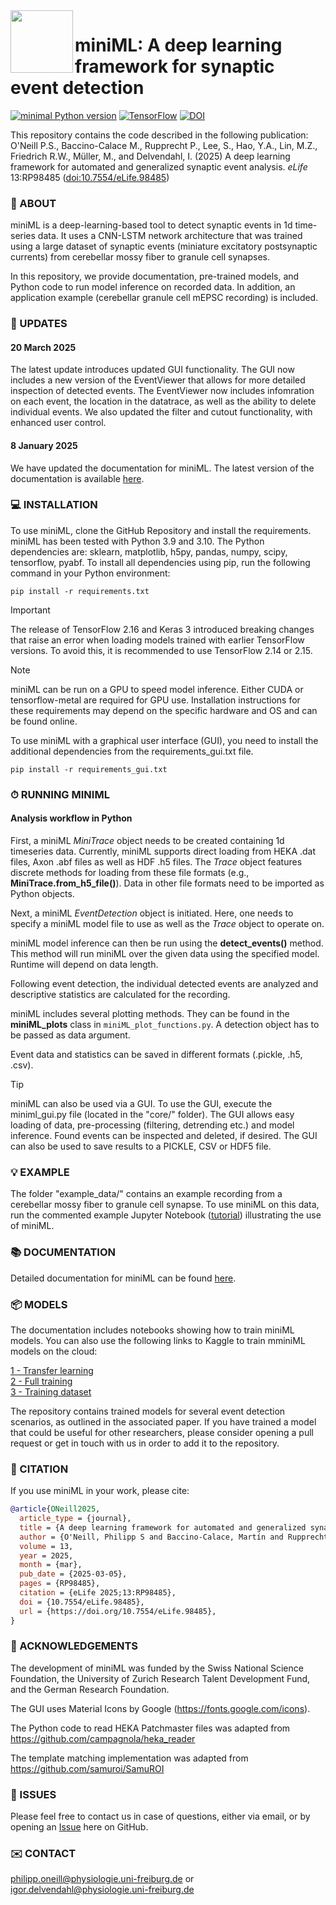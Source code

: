 <img align="left" width="100" height="100" src="minML_icon.png">

# miniML: A deep learning framework for synaptic event detection

[![minimal Python version](https://img.shields.io/badge/Python-3.9_3.10-grey.svg?style=for-the-badge&logo=python&labelColor=3670A0&logoColor=white)](https://www.anaconda.com/download/)
[![TensorFlow](https://img.shields.io/badge/TensorFlow-%23FF6F00.svg?style=for-the-badge&logo=TensorFlow&logoColor=white)](https://www.tensorflow.org)
[![DOI](https://img.shields.io/badge/DOI-10.7554/eLife.98485-grey.svg?style=for-the-badge&logo=doi&labelColor=green&logoColor=white)](https://doi.org/10.7554/eLife.98485)


This repository contains the code described in the following publication:  
O'Neill P.S., Baccino-Calace M., Rupprecht P., Lee, S., Hao, Y.A., Lin, M.Z., Friedrich R.W., Müller, M., and Delvendahl, I. 
(2025) A deep learning framework for automated and generalized synaptic event analysis. _eLife_ 13:RP98485 ([doi:10.7554/eLife.98485](https://doi.org/10.7554/eLife.98485))  


### 🧠 ABOUT

miniML is a deep-learning-based tool to detect synaptic events in 1d time-series data. It uses a CNN-LSTM network architecture that was trained using a large dataset of synaptic events (miniature excitatory postsynaptic currents) from cerebellar mossy fiber to granule cell synapses. 

In this repository, we provide documentation, pre-trained models, and Python code to run model inference on recorded data. In addition, an application example (cerebellar granule cell mEPSC recording) is included.


### 📢 UPDATES

#### 20 March 2025

The latest update introduces updated GUI functionality. The GUI now includes a new version of the EventViewer that allows for more detailed inspection of detected events. The EventViewer now includes infomration on each event, the location in the datatrace, as well as the ability to delete individual events. We also updated the filter and cutout functionality, with enhanced user control.

#### 8 January 2025
We have updated the documentation for miniML. The latest version of the documentation is available [here](https://delvendahl.github.io/miniML/intro.html).


### 💻 INSTALLATION

To use miniML, clone the GitHub Repository and install the requirements. miniML has been tested with Python 3.9 and 3.10. The Python dependencies are: sklearn, matplotlib, h5py, pandas, numpy, scipy, tensorflow, pyabf. To install all dependencies using pip, run the following command in your Python environment:

`pip install -r requirements.txt`

>[!IMPORTANT]
>The release of TensorFlow 2.16 and Keras 3 introduced breaking changes that raise an error when loading models trained with earlier TensorFlow versions. To avoid this, it is recommended to use TensorFlow 2.14 or 2.15.

> [!NOTE]
>miniML can be run on a GPU to speed model inference. Either CUDA or tensorflow-metal are required for GPU use. Installation instructions for these requirements may depend on the specific hardware and OS and can be found online.


To use miniML with a graphical user interface (GUI), you need to install the additional dependencies from the requirements_gui.txt file.  

`pip install -r requirements_gui.txt`


### ⏱ RUNNING MINIML

#### Analysis workflow in Python
First, a miniML *MiniTrace* object needs to be created containing 1d timeseries data. Currently, miniML supports direct loading from HEKA .dat files, Axon .abf files as well as HDF .h5 files. The *Trace* object features discrete methods for loading from these file formats (e.g., **MiniTrace.from_h5_file()**). Data in other file formats need to be imported as Python objects.

Next, a miniML *EventDetection* object is initiated. Here, one needs to specify a miniML model file to use as well as the *Trace* object to operate on. 

miniML model inference can then be run using the **detect_events()** method. This method will run miniML over the given data using the specified model. Runtime will depend on data length. 

Following event detection, the individual detected events are analyzed and descriptive statistics are calculated for the recording.

miniML includes several plotting methods. They can be found in the **miniML_plots** class in `miniML_plot_functions.py`. A detection object has to be passed as data argument. 

Event data and statistics can be saved in different formats (.pickle, .h5, .csv).

> [!TIP]
>miniML can also be used via a GUI. To use the GUI, execute the miniml_gui.py file (located in the "core/" folder). The GUI allows easy loading of data, pre-processing (filtering, detrending etc.) and model inference. Found events can be inspected and deleted, if desired. The GUI can also be used to save results to a PICKLE, CSV or HDF5 file.


### 💡 EXAMPLE

The folder "example_data/" contains an example recording from a cerebellar mossy fiber to granule cell synapse. To use miniML on this data, run the commented example Jupyter Notebook ([tutorial](docs/general/tutorial.ipynb)) illustrating the use of miniML.


### 📚 DOCUMENTATION

Detailed documentation for miniML can be found [here](https://delvendahl.github.io/miniML/intro.html).


### 📦 MODELS

The documentation includes notebooks showing how to train miniML models. You can also use the following links to Kaggle to train mminiML models on the cloud:  

[1 - Transfer learning](https://www.kaggle.com/code/philipponeill/miniml-transfer-learning)  
[2 - Full training](https://www.kaggle.com/code/philipponeill/miniml-full-training)  
[3 - Training dataset](https://www.kaggle.com/datasets/philipponeill/miniml-training-data)  

The repository contains trained models for several event detection scenarios, as outlined in the associated paper. If you have trained a model that could be useful for other researchers, please consider opening a pull request or get in touch with us in order to add it to the repository.


### 📝 CITATION

If you use miniML in your work, please cite:
```BibTeX
@article{ONeill2025,
  article_type = {journal},
  title = {A deep learning framework for automated and generalized synaptic event analysis},
  author = {O'Neill, Philipp S and Baccino-Calace, Martín and Rupprecht, Peter and Lee, Sungmoo and Hao, Yukun A and Lin, Michael Z and Friedrich, Rainer W and Mueller, Martin and Delvendahl, Igor},
  volume = 13,
  year = 2025,
  month = {mar},
  pub_date = {2025-03-05},
  pages = {RP98485},
  citation = {eLife 2025;13:RP98485},
  doi = {10.7554/eLife.98485},
  url = {https://doi.org/10.7554/eLife.98485},
}
```

### 🙏 ACKNOWLEDGEMENTS

The development of miniML was funded by the Swiss National Science Foundation, the University of Zurich Research Talent Development Fund, and the German Research Foundation.

The GUI uses Material Icons by Google (https://fonts.google.com/icons).

The Python code to read HEKA Patchmaster files was adapted from https://github.com/campagnola/heka_reader

The template matching implementation was adapted from https://github.com/samuroi/SamuROI

### 🐛 ISSUES

Please feel free to contact us in case of questions, either via email, or by opening an [Issue](https://github.com/delvendahl/miniML/issues) here on GitHub.


### ✉️ CONTACT
philipp.oneill@physiologie.uni-freiburg.de or igor.delvendahl@physiologie.uni-freiburg.de
